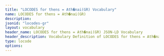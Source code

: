 ```yaml
---
title: "LOCODES for thens = Ath�nai(GR) Vocabulary"
name: LOCODES for thens = Ath�nai(GR) 
description: 
jsonid: "locodes-gr"
layout: vocabulary
header_name: LOCODES for thens = Ath�nai(GR) JSON-LD Vocabulary
header_description: Vocabulary Definition of LOCODES for thens = Ath�nai(GR) semantics in HTML format. JSON-LD format is available at [locodes-gr.jsonld](/vocabulary/locodes-gr.jsonld)
type: locode
options:
---
```

